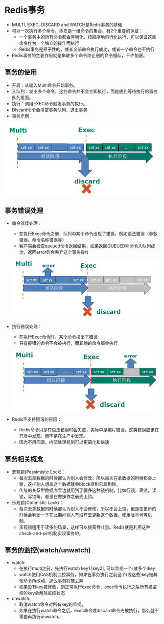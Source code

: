 # Redis事务

  - MULTI, EXEC, DISCARD and WATCH是Redis事务的基础
  - 可以一次执行多个命令，本质是一组命令的集合。有2个重要的保证：
    - 一个事务中的所有命令都会序列化，按顺序地串行化执行，可以保证这些命令作为一个独立的操作而执行
    - Redis事务是原子性的，或者全部命令执行成功，或者一个命令也不执行
  - Redis事务的主要作用就是串联多个命令防止别的命令插队，不许加塞。
  
## 事务的使用

  - 开启：从输入Multi命令开始事务。
  - 入队列：发出多个命令，这些命令并不会立即执行，而是放到等待执行的事务队列里面。
  - 执行：调用EXEC命令触发事务的执行。
  - Discard命令会清空事务队列，退出事务
  - 事务示例：
  
  ![事务示例](./图片/事务示例.PNG)
  
## 事务错误处理

  - 命令错误处理：
    - 在执行Exec命令之前，队列中某个命令出现了错误，例如语法错误（参数错误，命令名称错误等）
    - 客户端会检查queued命令返回结果，如果返回QUEUED则命令入队列成功，返回error则会丢弃这个事务操作
  
    ![命令错误处理](./图片/命令错误处理.PNG)
  
  - 执行错误处理：
    - 在执行Exec命令时，某个命令报出了错误
    - 只有报错的命令不会被执行，而其他的命令都会执行
  
    ![执行错误处理](./图片/执行错误处理.PNG)
  
  - Redis不支持回滚的原因：
    - Redis命令只是在语法错误时会失败，实际中是编程错误，这类错误应该在开发中发现，而不是在生产中发现。
    - 因为不用回滚，内部处理机制可以更简化和快速
  
## 事务相关概念

  - 悲观锁(Pessimistic Lock)：
    - 每次去拿数据的时候都认为别人会修改，所以每次在拿数据的时候都会上锁，这样别人想拿这个数据就会block直到它拿到锁。
    - 传统的关系型数据库里边就用到了很多这种锁机制，比如行锁，表锁，读锁，写锁等，都是在做操作之前先上锁。
  - 乐观锁(Optimistic Lock)：
    - 每次去拿数据的时候都认为别人不会修改，所以不会上锁，但是在更新的时候会判断一下在此期间别人有没有去更新这个数据，使用版本号等机制。
    - 乐观锁适用于读多的场景，这样可以提高吞吐量。Redis就是利用这种check-and-set机制实现事务的。
    
## 事务的监控(watch/unwatch)

  - watch: 
    - 在执行multi之前，先执行watch key1 [key2], 可以监视一个(或多个)key 
    - watch使用CAS机制监控事务，如果在事务执行之前这个(或这些)key被其他命令所改动，那么事务将被丢弃
    - 如果没有key被修改，则正常执行exec命令，exec命令执行之后所有被监控的key会解除监控状态
  - unwatch:
    - 取消watch命令对所有key的监视。
    - 如果在执行watch命令之后，exec命令或discard命令先被执行，那么就不需要再执行unwatch。
    
